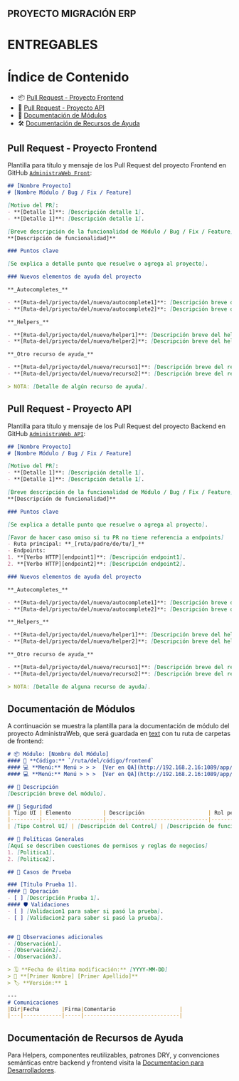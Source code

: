 ## PROYECTO MIGRACIÓN ERP
# ENTREGABLES

# Índice de Contenido

- 📦 [Pull Request - Proyecto Frontend](#pull-request---proyecto-frontend)
- 🔧 [Pull Request - Proyecto API](#pull-request---proyecto-api)
- 📘 [Documentación de Módulos](#documentación-de-módulos)
- 🛠️ [Documentación de Recursos de Ayuda](#documentación-de-recursos-de-ayuda)

## Pull Request - Proyecto Frontend

Plantilla para título y mensaje de los Pull Request del proyecto Frontend en GitHub [`AdministraWeb Front`](https://github.com/DevElektron/AdministraWeb-Front):

```markdown
## [Nombre Proyecto]
# [Nombre Módulo / Bug / Fix / Feature]

[Motivo del PR]:
- **[Detalle 1]**: [Descripción detalle 1].
- **[Detalle 1]**: [Descripción detalle 1].

[Breve descripción de la funcionalidad de Módulo / Bug / Fix / Feature]:
**[Descripción de funcionalidad]**

### Puntos clave

[Se explica a detalle punto que resuelve o agrega al proyecto].

### Nuevos elementos de ayuda del proyecto

**_Autocompletes_**

- **[Ruta-del/priyecto/del/nuevo/autocomplete1]**: [Descripción breve del autocomplete1].
- **[Ruta-del/priyecto/del/nuevo/autocomplete2]**: [Descripción breve del autocomplete2].

**_Helpers_**

- **[Ruta-del/priyecto/del/nuevo/helper1]**: [Descripción breve del helper1].
- **[Ruta-del/priyecto/del/nuevo/helper2]**: [Descripción breve del helper2].

**_Otro recurso de ayuda_**

- **[Ruta-del/priyecto/del/nuevo/recurso1]**: [Descripción breve del recurso1].
- **[Ruta-del/priyecto/del/nuevo/recurso2]**: [Descripción breve del recurso2].

> NOTA: [Detalle de algún recurso de ayuda].
```

## Pull Request - Proyecto API

Plantilla para título y mensaje de los Pull Request del proyecto Backend en GitHub [`AdministraWeb API`](https://github.com/DevElektron/AdministraWeb-API):

```markdown
## [Nombre Proyecto]
# [Nombre Módulo / Bug / Fix / Feature]

[Motivo del PR]:
- **[Detalle 1]**: [Descripción detalle 1].
- **[Detalle 1]**: [Descripción detalle 1].

[Breve descripción de la funcionalidad de Módulo / Bug / Fix / Feature]:
**[Descripción de funcionalidad]**

### Puntos clave

[Se explica a detalle punto que resuelve o agrega al proyecto].

[Favor de hacer caso omiso si tu PR no tiene referencia a endpoints]
- Ruta principal: **_[ruta/padre/de/tu/]_**
- Endpoints:
1. **[Verbo HTTP][endpoint1]**: [Descripción endpoint1].
2. **[Verbo HTTP][endpoint2]**: [Descripción endpoint2].

### Nuevos elementos de ayuda del proyecto

**_Autocompletes_**

- **[Ruta-del/priyecto/del/nuevo/autocomplete1]**: [Descripción breve del autocomplete1].
- **[Ruta-del/priyecto/del/nuevo/autocomplete2]**: [Descripción breve del autocomplete2].

**_Helpers_**

- **[Ruta-del/priyecto/del/nuevo/helper1]**: [Descripción breve del helper1].
- **[Ruta-del/priyecto/del/nuevo/helper2]**: [Descripción breve del helper2].

**_Otro recurso de ayuda_**

- **[Ruta-del/priyecto/del/nuevo/recurso1]**: [Descripción breve del recurso1].
- **[Ruta-del/priyecto/del/nuevo/recurso2]**: [Descripción breve del recurso2].

> NOTA: [Detalle de alguna recurso de ayuda].

```

## Documentación de Módulos

A continuación se muestra la plantilla para la documentación de módulo del proyecto AdministraWeb, que será guardada en [text](https://github.com/DevElektron/DocumentacionDesarrolladores/tree/main/src/app/modules) con tu ruta de carpetas de frontend:

```markdown
# 📦 Módulo: [Nombre del Módulo]
#### 📁 **Código:** `/ruta/del/código/frontend`
#### 💻 **Menú:** Menú > > >  [Ver en QA](http://192.168.2.16:1089/app/ruta/de/tu/modulo/1)
#### 💻 **Menú:** Menú > > >  [Ver en QA](http://192.168.2.16:1089/app/ruta/de/tu/modulo/2)

## 📝 Descripción
[Descripción breve del módulo].

## 🔐 Seguridad
| Tipo UI | Elemento          | Descripción                    | Rol permitido |
|---------|-------------------|--------------------------------|----------------|
| [Tipo Control UI] | [Descripción del Control] | [Descripción de funcionalidad del control UI]. | [Roles del control] |

## 💼 Políticas Generales
[Aquí se describen cuestiones de permisos y reglas de negocios]
1. [Politica1].
2. [Politica2].

## 🧪 Casos de Prueba

### [Título Prueba 1].
#### 💼 Operación
- [ ] [Descripción Prueba 1].
#### 🛡️ Validaciones
- [ ] [Validacion1 para saber si pasó la prueba].
- [ ] [Validacion2 para saber si pasó la prueba].


## 📎 Observaciones adicionales
- [Observación1].
- [Observación2].
- [Observación3].

> 🗓️ **Fecha de última modificación:** [YYYY-MM-DD]
> 👤 **[Primer Nombre] [Primer Apellido]**
> 🏷️ **Versión:** 1

---
# Comunicaciones
|Dir|Fecha       |Firma|Comentario                    |
|---|------------|-----|------------------------------|
```

## Documentación de Recursos de Ayuda

Para Helpers, componentes reutilizables, patrones DRY, y convenciones semánticas entre backend y frontend visita la [Documentacion para Desarrolladores](https://github.com/DevElektron/DocumentacionDesarrolladores).
